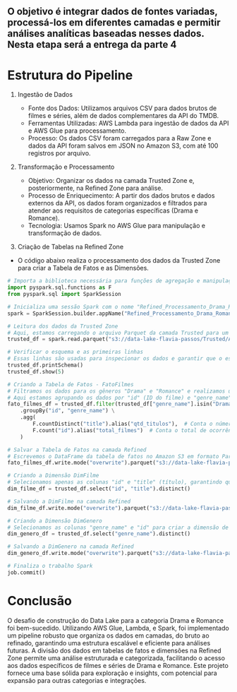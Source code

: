 ## O objetivo é integrar dados de fontes variadas, processá-los em diferentes camadas e permitir análises analíticas baseadas nesses dados. Nesta etapa será a entrega da parte 4

# Estrutura do Pipeline
1. Ingestão de Dados
    - Fonte dos Dados: Utilizamos arquivos CSV para dados brutos de filmes e séries, além de dados complementares da API do TMDB.
    - Ferramentas Utilizadas: AWS Lambda para ingestão de dados da API e AWS Glue para processamento.
    - Processo: Os dados CSV foram carregados para a Raw Zone e dados da API foram salvos em JSON no Amazon S3, com até 100 registros por arquivo.

2. Transformação e Processamento
    - Objetivo: Organizar os dados na camada Trusted Zone e, posteriormente, na Refined Zone para análise.
    - Processo de Enriquecimento: A partir dos dados brutos e dados externos da API, os dados foram organizados e filtrados para atender aos requisitos de categorias específicas (Drama e Romance).
    - Tecnologia: Usamos Spark no AWS Glue para manipulação e transformação de dados.

3. Criação de Tabelas na Refined Zone

- O código abaixo realiza o processamento dos dados da Trusted Zone para criar a Tabela de Fatos e as Dimensões.

```Python
# Importa a biblioteca necessária para funções de agregação e manipulação de dados
import pyspark.sql.functions as F
from pyspark.sql import SparkSession

# Inicializa uma sessão Spark com o nome "Refined_Processamento_Drama_Romance"
spark = SparkSession.builder.appName("Refined_Processamento_Drama_Romance").getOrCreate()

# Leitura dos dados da Trusted Zone
# Aqui, estamos carregando o arquivo Parquet da camada Trusted para um DataFrame chamado trusted_df
trusted_df = spark.read.parquet("s3://data-lake-flavia-passos/Trusted/API/Movies/arquivo.snappy.parquet")

# Verificar o esquema e as primeiras linhas
# Essas linhas são usadas para inspecionar os dados e garantir que o esquema e os dados lidos estejam corretos
trusted_df.printSchema()
trusted_df.show(5)

# Criando a Tabela de Fatos - FatoFilmes
# Filtramos os dados para os gêneros "Drama" e "Romance" e realizamos uma agregação
# Aqui estamos agrupando os dados por "id" (ID do filme) e "genre_name" (nome do gênero)
fato_filmes_df = trusted_df.filter(trusted_df["genre_name"].isin("Drama", "Romance")) \
    .groupBy("id", "genre_name") \
    .agg(
        F.countDistinct("title").alias("qtd_titulos"),  # Conta o número distinto de títulos por gênero e ID
        F.count("id").alias("total_filmes")  # Conta o total de ocorrências do ID (filmes) para cada gênero
    )

# Salvar a Tabela de Fatos na camada Refined
# Escrevemos o DataFrame da tabela de fatos no Amazon S3 em formato Parquet, na camada Refined
fato_filmes_df.write.mode("overwrite").parquet("s3://data-lake-flavia-passos/Refined/FatoFilmes/")

# Criando a Dimensão DimFilme
# Selecionamos apenas as colunas "id" e "title" (título), garantindo que cada filme seja único com `distinct`
dim_filme_df = trusted_df.select("id", "title").distinct()

# Salvando a DimFilme na camada Refined
dim_filme_df.write.mode("overwrite").parquet("s3://data-lake-flavia-passos/Refined/DimFilme/")

# Criando a Dimensão DimGenero
# Selecionamos as colunas "genre_name" e "id" para criar a dimensão de gênero, removendo duplicatas
dim_genero_df = trusted_df.select("genre_name").distinct()

# Salvando a DimGenero na camada Refined
dim_genero_df.write.mode("overwrite").parquet("s3://data-lake-flavia-passos/Refined/DimGenero/")

# Finaliza o trabalho Spark
job.commit()
```

# Conclusão
O desafio de construção do Data Lake para a categoria Drama e Romance foi bem-sucedido. Utilizando AWS Glue, Lambda, e Spark, foi implementado um pipeline robusto que organiza os dados em camadas, do bruto ao refinado, garantindo uma estrutura escalável e eficiente para análises futuras. A divisão dos dados em tabelas de fatos e dimensões na Refined Zone permite uma análise estruturada e categorizada, facilitando o acesso aos dados específicos de filmes e séries de Drama e Romance. Este projeto fornece uma base sólida para exploração e insights, com potencial para expansão para outras categorias e integrações.